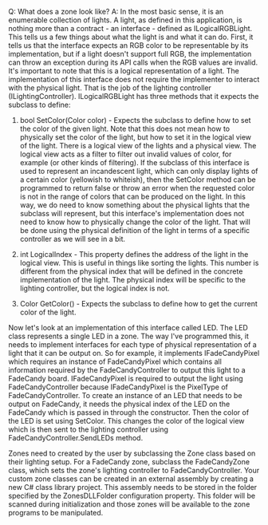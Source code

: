 Q: What does a zone look like? 
A: In the most basic sense, it is an enumerable collection of lights. A light, as defined in this application, is nothing more than a contract - an interface - defined as ILogicalRGBLight. This tells us a few things about what the light is and what it can do. First, it tells us that the interface expects an RGB color to be representable by its implementation, but if a light doesn't support full RGB, the implementation can throw an exception during its API calls when the RGB values are invalid. It's important to note that this is a logical representation of a light. The implementation of this interface does not require the implementer to interact with the physical light. That is the job of the lighting controller (ILightingController). ILogicalRGBLight has three methods that it expects the subclass to define: 

1. bool SetColor(Color color) - Expects the subclass to define how to set the color of the given light. Note that this does not mean how to physically set the color of the light, but how to set it in the logical view of the light. There is a logical view of the lights and a physical view. The logical view acts as a filter to filter out invalid values of color, for example (or other kinds of filtering). If the subclass of this interface is used to represent an incandescent light, which can only display lights of a certain color (yellowish to whiteish), then the SetColor method can be programmed to return false or throw an error when the requested color is not in the range of colors that can be produced on the light. In this way, we do need to know something about the physical lights that the subclass will represent, but this interface's implementation does not need to know how to physically change the color of the light. That will be done using the physical definition of the light in terms of a specific controller as we will see in a bit.

2. int LogicalIndex - This property defines the address of the light in the logical view. This is useful in things like sorting the lights. This number is different from the physical index that will be defined in the concrete implementation of the light. The physical index will be specific to the lighting controller, but the logical index is not.

3. Color GetColor() - Expects the subclass to define how to get the current color of the light.

Now let's look at an implementation of this interface called LED. The LED class represents a single LED in a zone. The way I've programmed this, it needs to implement interfaces for each type of physical representation of a light that it can be output on. So for example, it implements IFadeCandyPixel which requires an instance of FadeCandyPixel which contains all information required by the FadeCandyController to output this light to a FadeCandy board. IFadeCandyPixel is required to output the light using FadeCandyController because IFadeCandyPixel is the PixelType of FadeCandyController. To create an instance of an LED that needs to be output on FadeCandy, it needs the physical index of the LED on the FadeCandy which is passed in through the constructor. Then the color of the LED is set using SetColor. This changes the color of the logical view which is then sent to the lighting controller using FadeCandyController.SendLEDs method.

Zones need to created by the user by subclassing the Zone class based on their lighting setup. For a FadeCandy zone, subclass the FadeCandyZone class, which sets the zone's lighting controller to FadeCandyController. Your custom zone classes can be created in an external assembly by creating a new C# class library project. This assembly needs to be stored in the folder specified by the ZonesDLLFolder configuration property. This folder will be scanned during initialization and those zones will be available to the zone programs to be manipulated.
